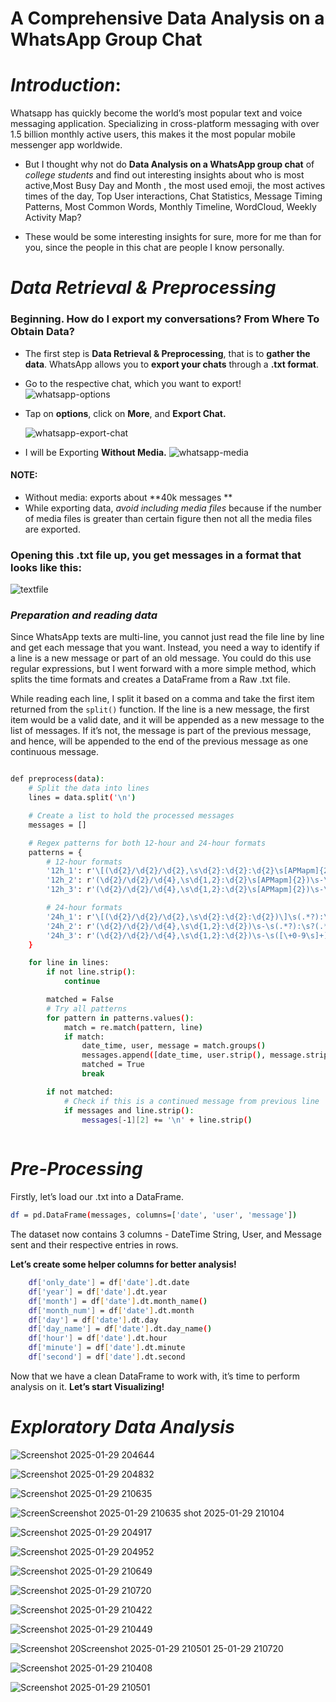 # A Comprehensive Data Analysis on a WhatsApp Group Chat

# *Introduction*:

Whatsapp has quickly become the world’s most popular text and voice messaging application. Specializing in cross-platform messaging with over 1.5 billion monthly active users, this makes it the most popular mobile messenger app worldwide.

- But I thought why not do **Data Analysis on a WhatsApp group chat** of *college students* and find out interesting insights about who is most active,Most Busy Day and Month , the most used emoji, the most actives times of the day, Top User interactions, Chat Statistics, Message Timing Patterns, Most Common Words, Monthly Timeline, WordCloud, Weekly Activity Map? 

- These would be some interesting insights for sure, more for me than for you, since the people in this chat are people I know personally.

# *Data Retrieval & Preprocessing*

### Beginning. How do I export my conversations? From Where To Obtain Data?


- The first step is **Data Retrieval & Preprocessing**, that is to **gather the data**. WhatsApp allows you to **export your chats** through a **.txt format**. 

- Go to the respective chat, which you want to export!
![whatsapp-options](https://github.com/user-attachments/assets/5d8dcb1a-57f4-4f53-ae8d-c95649d459e9)


  


- Tap on **options**, click on **More**, and **Export Chat.**

    ![whatsapp-export-chat](https://github.com/user-attachments/assets/fc445a2a-49c3-4b1e-bdcb-4a2a18765a27)


- I will be Exporting **Without Media.**
![whatsapp-media](https://github.com/user-attachments/assets/112ca3d4-96ec-486b-9d2c-7a83699f2e15)


#### NOTE:
- Without media: exports about **40k messages **
- While exporting data, *avoid including media files* because if the number of media files is greater than certain figure then not all the media files are exported.

### Opening this .txt file up, you get messages in a format that looks like this:

![textfile](https://github.com/user-attachments/assets/f85e0f72-e093-465a-ab5a-da103e4a913c)


### *Preparation and reading data*

Since WhatsApp texts are multi-line, you cannot just read the file line by line and get each message that you want. Instead, you need a way to identify if a line is a new message or part of an old message. You could do this use regular expressions, but I went forward with a more simple method, which splits the time formats and creates a DataFrame from a Raw .txt file.

While reading each line, I split it based on a comma and take the first item returned from the `split()` function. If the line is a new message, the first item would be a valid date, and it will be appended as a new message to the list of messages. If it’s not, the message is part of the previous message, and hence, will be appended to the end of the previous message as one continuous message.

```bash

def preprocess(data):
    # Split the data into lines
    lines = data.split('\n')

    # Create a list to hold the processed messages
    messages = []

    # Regex patterns for both 12-hour and 24-hour formats
    patterns = {
        # 12-hour formats
        '12h_1': r'\[(\d{2}/\d{2}/\d{2},\s\d{2}:\d{2}:\d{2}\s[APMapm]{2})\]\s(.*?):\s(.*)', # [DD/MM/YY, HH:MM:SS AM/PM]
        '12h_2': r'(\d{2}/\d{2}/\d{4},\s\d{1,2}:\d{2}\s[APMapm]{2})\s-\s(.*?):\s?(.*)',  # DD/MM/YYYY, HH:MM AM/PM
        '12h_3': r'(\d{2}/\d{2}/\d{4},\s\d{1,2}:\d{2}\s[APMapm]{2})\s-\s([\+0-9\s]+)\s(.*)',  # System messages 12h

        # 24-hour formats
        '24h_1': r'\[(\d{2}/\d{2}/\d{2},\s\d{2}:\d{2}:\d{2})\]\s(.*?):\s(.*)',  # [DD/MM/YY, HH:MM:SS]
        '24h_2': r'(\d{2}/\d{2}/\d{4},\s\d{1,2}:\d{2})\s-\s(.*?):\s?(.*)',  # DD/MM/YYYY, HH:MM
        '24h_3': r'(\d{2}/\d{2}/\d{4},\s\d{1,2}:\d{2})\s-\s([\+0-9\s]+)\s(.*)'  # System messages 24h
    }

    for line in lines:
        if not line.strip():
            continue

        matched = False
        # Try all patterns
        for pattern in patterns.values():
            match = re.match(pattern, line)
            if match:
                date_time, user, message = match.groups()
                messages.append([date_time, user.strip(), message.strip()])
                matched = True
                break

        if not matched:
            # Check if this is a continued message from previous line
            if messages and line.strip():
                messages[-1][2] += '\n' + line.strip()
   
```


# *Pre-Processing*

Firstly, let’s load our .txt into a DataFrame.
```bash
df = pd.DataFrame(messages, columns=['date', 'user', 'message'])
```

The dataset now contains 3 columns - DateTime String, User, and Message sent and their respective entries in rows.

**Let’s create some helper columns for better analysis!**

```bash
    df['only_date'] = df['date'].dt.date
    df['year'] = df['date'].dt.year
    df['month'] = df['date'].dt.month_name()
    df['month_num'] = df['date'].dt.month
    df['day'] = df['date'].dt.day
    df['day_name'] = df['date'].dt.day_name()
    df['hour'] = df['date'].dt.hour
    df['minute'] = df['date'].dt.minute
    df['second'] = df['date'].dt.second
```

Now that we have a clean DataFrame to work with, it’s time to perform analysis on it. **Let’s start Visualizing!**




# *Exploratory Data Analysis*



![Screenshot 2025-01-29 204644](https://github.com/user-attachments/assets/9b29b8b4-84b9-42c3-8a60-ba85530134ef)


![Screenshot 2025-01-29 204832](https://github.com/user-attachments/assets/ca71c05d-4df4-4ecd-be03-85ed19e0d7c6)



![Screenshot 2025-01-29 210635](https://github.com/user-attachments/assets/d2694db1-f051-4da7-8e49-0ec0d8c64714)


![Screen![Screenshot 2025-01-29 210635](https://github.com/user-attachments/assets/2133e667-cdc9-4134-98a9-d774c2ebfaec)
shot 2025-01-29 210104](https://github.com/user-attachments/assets/bcd07ca1-b0ec-4e12-a458-355e842d29ba)


![Screenshot 2025-01-29 204917](https://github.com/user-attachments/assets/004749d1-fde6-414c-94f0-23a09f822f1f)



![Screenshot 2025-01-29 204952](https://github.com/user-attachments/assets/3fcfd7e7-fa39-4a4b-bbda-c805fb368c7e)





![Screenshot 2025-01-29 210649](https://github.com/user-attachments/assets/29909083-f75f-4028-a414-95bbc9a05ce8)



![Screenshot 2025-01-29 210720](https://github.com/user-attachments/assets/29eafdd5-2ce3-4ab1-8f42-cd9b1165858a)

![Screenshot 2025-01-29 210422](https://github.com/user-attachments/assets/de37b88c-25fc-49cd-8dab-9798a53a2b32)


![Screenshot 2025-01-29 210449](https://github.com/user-attachments/assets/485463d6-2767-44d7-8d26-f7ebe21561f3)

![Screenshot 20![Screenshot 2025-01-29 210501](https://github.com/user-attachments/assets/ad04f186-815d-43ab-9a36-bd51aabdb485)
25-01-29 210720](https://github.com/user-attachments/assets/f485852c-8310-429f-9806-4acd1ed2f066)


![Screenshot 2025-01-29 210408](https://github.com/user-attachments/assets/2735c8dd-52e0-47dd-994e-d8440e1ee4fe)



![Screenshot 2025-01-29 210501](https://github.com/user-attachments/assets/728d5277-6a26-4883-b578-43b2751b90c6)

